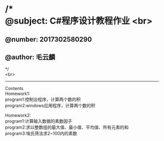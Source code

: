 /*  
@subject: C#程序设计教程作业 \<br> 
===
@number: 2017302580290
---
@author: 毛云麟  
---
*/  
\<br> 
**********************
Contents  
Homework1:  
program1:控制台程序，计算两个数的积  
program2:windows应用程序，计算两个数的积  
	  
Homework2:  
	program1:计算输入数据的素数因子  
	program2:求以整数组的最大值、最小值、平均值、所有元素的和  
	program3:埃氏筛法求2~100内的素数  